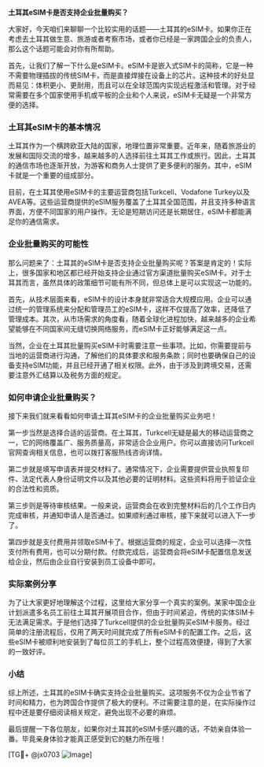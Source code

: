**土耳其eSIM卡是否支持企业批量购买？**

大家好，今天咱们来聊聊一个比较实用的话题——土耳其的eSIM卡。如果你正在考虑去土耳其做生意、旅游或者考察市场，或者你已经是一家跨国企业的负责人，那么这个话题可能会对你有所帮助。

首先，让我们了解一下什么是eSIM卡。eSIM卡是嵌入式SIM卡的简称，它是一种不需要物理插拔的传统SIM卡，而是直接焊接在设备上的芯片。这种技术的好处显而易见：体积更小、更耐用，而且可以在全球范围内实现远程激活和管理。对于经常需要在多个国家使用手机或平板的企业和个人来说，eSIM卡无疑是一个非常方便的选择。

### 土耳其eSIM卡的基本情况

土耳其作为一个横跨欧亚大陆的国家，地理位置非常重要。近年来，随着旅游业的发展和国际交流的增多，越来越多的人选择前往土耳其工作或旅行。因此，土耳其的通信市场也逐渐开放，为游客和商务人士提供了更多便利的服务。其中，eSIM卡就是一个重要的组成部分。

目前，在土耳其使用eSIM卡的主要运营商包括Turkcell、Vodafone Turkey以及AVEA等。这些运营商提供的eSIM服务覆盖了土耳其全国范围，并且支持多种语言界面，方便不同国家的用户操作。无论是短期访问还是长期居住，eSIM卡都能满足你的通信需求。

### 企业批量购买的可能性

那么问题来了：土耳其的eSIM卡是否支持企业批量购买呢？答案是肯定的！实际上，很多国家和地区都已经开始支持企业通过官方渠道批量购买eSIM卡。对于土耳其而言，虽然具体的政策细节可能有所不同，但总体上是可以实现这一功能的。

首先，从技术层面来看，eSIM卡的设计本身就非常适合大规模应用。企业可以通过统一的管理系统来分配和管理员工的eSIM卡，这样不仅提高了效率，还降低了管理成本。其次，从市场需求的角度看，随着全球化进程加快，越来越多的企业希望能够在不同国家间无缝切换网络服务，而eSIM卡正好能够满足这一点。

当然，企业在土耳其批量购买eSIM卡时需要注意一些事项。比如，你需要提前与当地的运营商进行沟通，了解他们的具体要求和服务条款；同时也要确保自己的设备支持eSIM功能，并且已经开通了相关权限。此外，由于涉及到跨境交易，还需要注意外汇结算以及税务方面的规定。

### 如何申请企业批量购买？

接下来我们就来看看如何申请土耳其eSIM卡的企业批量购买业务吧！

第一步当然是选择合适的运营商。在土耳其，Turkcell无疑是最大的移动运营商之一，它的网络覆盖广、服务质量高，非常适合企业用户。你可以直接访问Turkcell官网查询相关信息，也可以拨打客服热线咨询详情。

第二步就是填写申请表并提交材料了。通常情况下，企业需要提供营业执照复印件、法定代表人身份证明文件以及其他必要的证明材料。这些资料将用于验证企业的合法性和资质。

第三步则是等待审核结果。一般来说，运营商会在收到完整材料后的几个工作日内完成审核，并通知申请人是否通过。如果顺利通过审核，接下来就可以进入下一步了。

第四步就是支付费用并领取eSIM卡了。根据运营商的规定，企业可以选择一次性支付所有费用，也可以分期付款。付款完成后，运营商会将eSIM卡配置信息发送给企业，然后由企业自行安装到员工设备中即可。

### 实际案例分享

为了让大家更好地理解这个过程，这里给大家分享一个真实的案例。某家中国企业计划派遣多名员工前往土耳其开展项目合作，但由于时间紧迫，传统的实体SIM卡无法满足需求。于是他们选择了Turkcell提供的企业批量购买eSIM卡服务。经过简单的注册流程后，仅用了两天时间就完成了所有eSIM卡的配置工作。之后，这些eSIM卡被顺利地安装到了每位员工的手机上，整个过程高效便捷，得到了大家的一致好评。

### 小结

综上所述，土耳其的eSIM卡确实支持企业批量购买。这项服务不仅为企业节省了时间和精力，也为跨国合作提供了极大的便利。不过需要注意的是，在实际操作过程中还是要仔细阅读相关规定，避免出现不必要的麻烦。

最后提醒一下各位朋友，如果你对土耳其的eSIM卡感兴趣的话，不妨亲自体验一番。毕竟亲身体验才能真正感受到它的魅力所在哦！

[TG💪+ @jx0703 ![Image](https://github.com/user-attachments/assets/dbca1d08-cadb-493c-b0ec-ad6f7a83f270)]